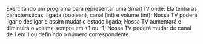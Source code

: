 Exercitando um programa para representar uma SmartTV onde:
Ela tenha as características: ligada (boolean), canal (int) e volume (int);
Nossa TV poderá ligar e desligar e assim mudar o estado ligada;
Nossa TV aumentará e diminuirá o volume sempre em +1 ou -1;
Nossa TV poderá mudar de canal de 1 em 1 ou definindo o número correspondente